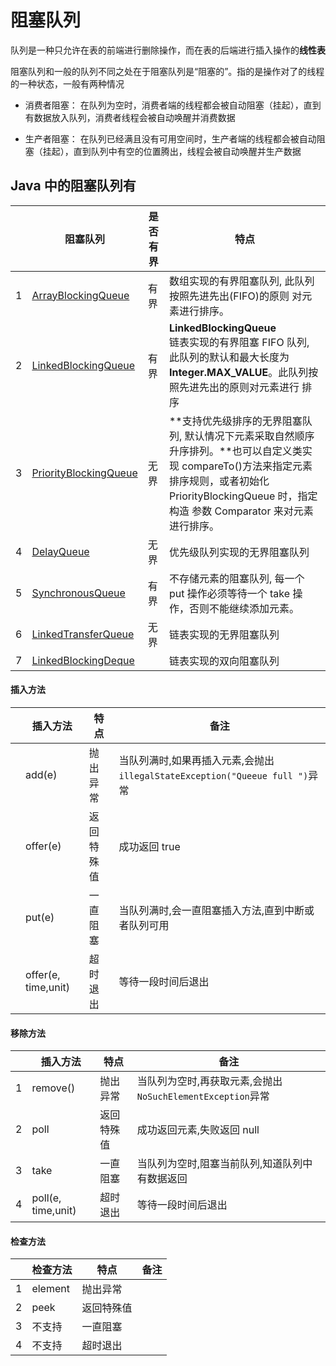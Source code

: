 # 阻塞队列

队列是一种只允许在表的前端进行删除操作，而在表的后端进行插入操作的**线性表**

阻塞队列和一般的队列不同之处在于阻塞队列是“阻塞的”。指的是操作对了的线程的一种状态，一般有两种情况

- 消费者阻塞： 在队列为空时，消费者端的线程都会被自动阻塞（挂起），直到有数据放入队列，消费者线程会被自动唤醒并消费数据

- 生产者阻塞： 在队列已经满且没有可用空间时，生产者端的线程都会被自动阻塞（挂起），直到队列中有空的位置腾出，线程会被自动唤醒并生产数据


## Java 中的阻塞队列有

|      | 阻塞队列                                              | 是否有界 | 特点                                                         |
| ---- | ----------------------------------------------------- | -------- | ------------------------------------------------------------ |
| 1    | [ArrayBlockingQueue](041-ArrayBlockingQueue.md)       | 有界     | 数组实现的有界阻塞队列, 此队列按照先进先出(FIFO)的原则 对元素进行排序。 |
| 2    | [LinkedBlockingQueue](042-LinkedBlockingQueue.md)     | 有界     | **LinkedBlockingQueue**<br/>链表实现的有界阻塞 FIFO 队列, 此队列的默认和最大长度为 **Integer.MAX_VALUE**。此队列按照先进先出的原则对元素进行 排序 |
| 3    | [PriorityBlockingQueue](043-PriorityBlockingQueue.md) | 无界     | **支持优先级排序的无界阻塞队列, 默认情况下元素采取自然顺序 升序排列。**也可以自定义类实现 compareTo()方法来指定元素 排序规则，或者初始化 PriorityBlockingQueue 时，指定构造 参数 Comparator 来对元素进行排序。 |
| 4    | [DelayQueue](045-DelayQueue.md)                       | 无界     | 优先级队列实现的无界阻塞队列                                 |
| 5    | [SynchronousQueue](046-SynchronousQueue.md)           | 有界     | 不存储元素的阻塞队列, 每一个 put 操作必须等待一个 take 操 作，否则不能继续添加元素。 |
| 6    | [LinkedTransferQueue](047-LinkedTransferQueue.md)     | 无界     | 链表实现的无界阻塞队列                                       |
| 7    | [LinkedBlockingDeque](048-LinkedBlockingDeque.md)     |          | 链表实现的双向阻塞队列                                       |

#### 插入方法

|      | 插入方法            | 特点       | 备注                                                         |
| ---- | ------------------- | ---------- | ------------------------------------------------------------ |
|      | add(e)              | 抛出异常   | 当队列满时,如果再插入元素,会抛出`illegalStateException("Queeue full ")`异常 |
|      | offer(e)            | 返回特殊值 | 成功返回 true                                                |
|      | put(e)              | 一直阻塞   | 当队列满时,会一直阻塞插入方法,直到中断或者队列可用           |
|      | offer(e, time,unit) | 超时退出   | 等待一段时间后退出                                           |

#### 移除方法

|      | 插入方法           | 特点       | 备注                                                       |
| ---- | ------------------ | ---------- | ---------------------------------------------------------- |
| 1    | remove()           | 抛出异常   | 当队列为空时,再获取元素,会抛出`NoSuchElementException`异常 |
| 2    | poll               | 返回特殊值 | 成功返回元素,失败返回 null                                 |
| 3    | take               | 一直阻塞   | 当队列为空时,阻塞当前队列,知道队列中有数据返回             |
| 4    | poll(e, time,unit) | 超时退出   | 等待一段时间后退出                                         |

#### 检查方法

|      | 检查方法 | 特点       | 备注 |
| ---- | -------- | ---------- | ---- |
| 1    | element  | 抛出异常   |      |
| 2    | peek     | 返回特殊值 |      |
| 3    | 不支持   | 一直阻塞   |      |
| 4    | 不支持   | 超时退出   |      |